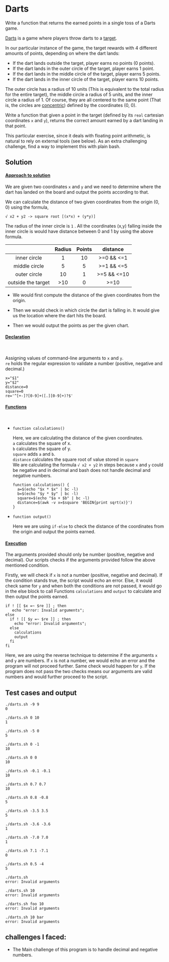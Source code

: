 # Darts

Write a function that returns the earned points in a single toss of a Darts game.

[Darts](https://en.wikipedia.org/wiki/Darts) is a game where players
throw darts to a [target](https://en.wikipedia.org/wiki/Darts#/media/File:Darts_in_a_dartboard.jpg).

In our particular instance of the game, the target rewards with 4 different amounts of points, depending on where the dart lands:

* If the dart lands outside the target, player earns no points (0 points).
* If the dart lands in the outer circle of the target, player earns 1 point.
* If the dart lands in the middle circle of the target, player earns 5 points.
* If the dart lands in the inner circle of the target, player earns 10 points.

The outer circle has a radius of 10 units (This is equivalent to the total radius for the entire target), the middle circle a radius of 5 units, and the inner circle a radius of 1. Of course, they are all centered to the same point (That is, the circles are [concentric](http://mathworld.wolfram.com/ConcentricCircles.html)) defined by the coordinates (0, 0).

Write a function that given a point in the target (defined by its `real` cartesian coordinates `x` and `y`), returns the correct amount earned by a dart landing in that point.

This particular exercise, since it deals with floating point arithmetic, is natural to rely on external tools (see below). As an extra challenging challenge, find a way to implement this with plain bash.


## Solution

#### <u> Approach to solution </u>

We are given two coordinates ```x``` and ```y``` and we need to determine where the dart has landed on the board and output the points according to that.

We can calculate the distance of two given coordinates from the origin (0, 0) using the formula,
```
√ x2 + y2 -> square root [(x*x) + (y*y)]
```

The radius of the inner circle is ```1``` . All the coordinates (x,y) falling inside the inner circle is would have distance between 0 and 1 by using the above formula.

|                  |Radius|Points|distance|
|       :-:        |  :-: | :-:  |  :-:   |
|inner circle      |   1  |  10  |>=0 && <=1|
|middle circle     |   5  |   5  |>=1 && <=5|
|outer circle      |  10  |   1  |>=5 && <=10|
|outside the target|  >10 |   0  |>=10|

   - We would first compute the distance of the given coordinates from the origin.

   - Then we would check in which circle the dart is falling in. It would give us the location where the dart hits the board.

   - Then we would output the points as per the given chart.

#### <u> Declaration </u>

<br>

Assigning values of command-line arguments to ```x``` and ```y```. <br>
```re``` holds the regular expression to validate a number (positive, negative and decimal.)
```
x="$1"
y="$2"
distance=0
square=0
re='^[+-]?[0-9]+([.][0-9]+)?$'
```

#### <u> Functions </u>

<br>

- ```function calculations()```

  Here, we are calculating the distance of the given coordinates. <br>
   ```a``` calculates the square of x. <br>
   ```b``` calculates the square of y. <br>
   ```square``` adds ```a``` and ```b```. <br>
   ```distance``` calculates the square root of value stored in ```square``` <br>
   We are calculating the formula ```√ x2 + y2```  in steps because ```x``` and ```y``` could be negative and in decimal and bash does not handle decimal and negative numbers.  
   ```
   function calculations() {
     a=$(echo "$x * $x" | bc -l)
     b=$(echo "$y * $y" | bc -l)
     square=$(echo "$a + $b" | bc -l)
     distance=$(awk -v x=$square 'BEGIN{print sqrt(x)}')
   }
   ```

- ```function output()```

  Here we are using ```if-else``` to check the distance of the coordinates from the origin and output the points earned.

#### <u> Execution </u>

The arguments provided should only be number (positive, negative and decimal).
Our scripts checks if the arguments provided follow the above mentioned condition.

Firstly, we will check if ```x``` is not a number (positive, negative and decimal). If the condition stands true, the script would echo an error. Else, it would check same for ```y``` and when both the conditions are not passed, it would go in the else block to call Functions ```calculations``` and ```output``` to calculate and then output the points earned.
```
if ! [[ $x =~ $re ]] ; then
   echo "error: Invalid arguments";
else
  if ! [[ $y =~ $re ]] ; then
    echo "error: Invalid arguments";
  else
    calculations
    output
  fi
fi
```

Here, we are using the reverse technique to determine if the arguments ```x``` and ```y``` are numbers. If ```x``` is not a number, we would echo an error and the program will not proceed further. Same check would happen for ```y```. If the program does not pass the two checks means our arguments are valid numbers and would further proceed to the script.


## Test cases and output

```
./darts.sh -9 9
0

./darts.sh 0 10
1

./darts.sh -5 0
5

./darts.sh 0 -1
10

./darts.sh 0 0
10

./darts.sh -0.1 -0.1
10

./darts.sh 0.7 0.7
10

./darts.sh 0.8 -0.8
5

./darts.sh -3.5 3.5
5

./darts.sh -3.6 -3.6
1

./darts.sh -7.0 7.0
1

./darts.sh 7.1 -7.1
0

./darts.sh 0.5 -4
5

./darts.sh
error: Invalid arguments

./darts.sh 10
error: Invalid arguments

./darts.sh foo 10
error: Invalid arguments

./darts.sh 10 bar
error: Invalid arguments
```

## challenges I faced:

- The Main challenge of this program is to handle decimal and negative numbers.

